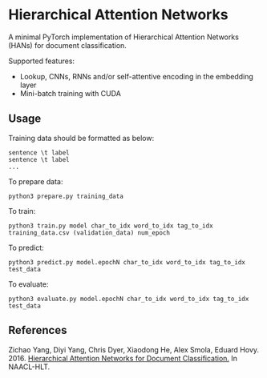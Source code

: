 # Hierarchical Attention Networks

A minimal PyTorch implementation of Hierarchical Attention Networks (HANs) for document classification.

Supported features:
- Lookup, CNNs, RNNs and/or self-attentive encoding in the embedding layer
- Mini-batch training with CUDA

## Usage

Training data should be formatted as below:
```
sentence \t label
sentence \t label
...
```

To prepare data:
```
python3 prepare.py training_data
```

To train:
```
python3 train.py model char_to_idx word_to_idx tag_to_idx training_data.csv (validation_data) num_epoch
```

To predict:
```
python3 predict.py model.epochN char_to_idx word_to_idx tag_to_idx test_data
```

To evaluate:
```
python3 evaluate.py model.epochN char_to_idx word_to_idx tag_to_idx test_data
```

## References

Zichao Yang, Diyi Yang, Chris Dyer, Xiaodong He, Alex Smola, Eduard Hovy. 2016. [Hierarchical Attention Networks for Document Classification.](https://www.aclweb.org/anthology/N16-1174) In NAACL-HLT.
